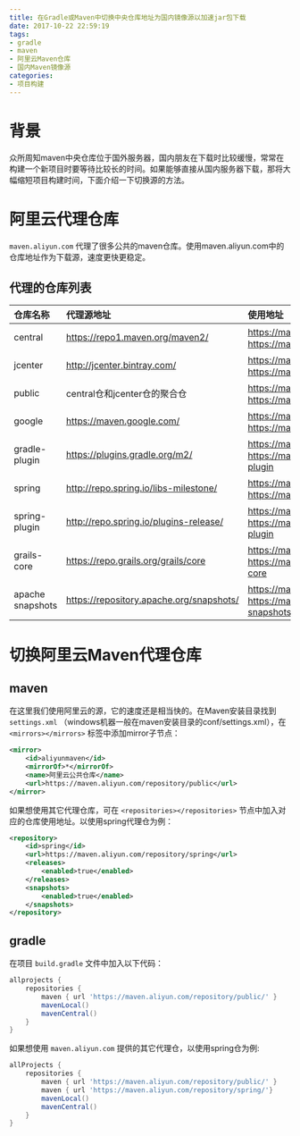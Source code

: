 ```yaml
---
title: 在Gradle或Maven中切换中央仓库地址为国内镜像源以加速jar包下载
date: 2017-10-22 22:59:19
tags:
- gradle
- maven
- 阿里云Maven仓库
- 国内Maven镜像源
categories:
- 项目构建
---
```


# 背景

众所周知maven中央仓库位于国外服务器，国内朋友在下载时比较缓慢，常常在构建一个新项目时要等待比较长的时间。如果能够直接从国内服务器下载，那将大幅缩短项目构建时间，下面介绍一下切换源的方法。

# 阿里云代理仓库

`maven.aliyun.com` 代理了很多公共的maven仓库。使用maven.aliyun.com中的仓库地址作为下载源，速度更快更稳定。

## 代理的仓库列表

| 仓库名称         | 代理源地址                                 | 使用地址                                                     |
| :--------------- | :----------------------------------------- | :----------------------------------------------------------- |
| central          | <https://repo1.maven.org/maven2/>          | <https://maven.aliyun.com/repository/central> 或 <https://maven.aliyun.com/nexus/content/repositories/central> |
| jcenter          | <http://jcenter.bintray.com/>              | <https://maven.aliyun.com/repository/jcenter> 或 <https://maven.aliyun.com/nexus/content/repositories/jcenter> |
| public           | central仓和jcenter仓的聚合仓               | <https://maven.aliyun.com/repository/public> 或<https://maven.aliyun.com/nexus/content/groups/public> |
| google           | <https://maven.google.com/>                | <https://maven.aliyun.com/repository/google> 或 <https://maven.aliyun.com/nexus/content/repositories/google> |
| gradle-plugin    | <https://plugins.gradle.org/m2/>           | <https://maven.aliyun.com/repository/gradle-plugin> 或 <https://maven.aliyun.com/nexus/content/repositories/gradle-plugin> |
| spring           | <http://repo.spring.io/libs-milestone/>    | <https://maven.aliyun.com/repository/spring> 或 <https://maven.aliyun.com/nexus/content/repositories/spring> |
| spring-plugin    | <http://repo.spring.io/plugins-release/>   | <https://maven.aliyun.com/repository/spring-plugin> 或 <https://maven.aliyun.com/nexus/content/repositories/spring-plugin> |
| grails-core      | <https://repo.grails.org/grails/core>      | <https://maven.aliyun.com/repository/grails-core> 或 <https://maven.aliyun.com/nexus/content/repositories/grails-core> |
| apache snapshots | <https://repository.apache.org/snapshots/> | <https://maven.aliyun.com/repository/apache-snapshots> 或 <https://maven.aliyun.com/nexus/content/repositories/apache-snapshots> |

<!-- more -->
# 切换阿里云Maven代理仓库

## maven

在这里我们使用阿里云的源，它的速度还是相当快的。在Maven安装目录找到 `settings.xml` （windows机器一般在maven安装目录的conf/settings.xml），在 `<mirrors></mirrors>` 标签中添加mirror子节点：

```xml
<mirror>
    <id>aliyunmaven</id>
    <mirrorOf>*</mirrorOf>
    <name>阿里云公共仓库</name>
    <url>https://maven.aliyun.com/repository/public</url>
</mirror>
```

如果想使用其它代理仓库，可在 `<repositories></repositories>` 节点中加入对应的仓库使用地址。以使用spring代理仓为例：

```xml
<repository>
    <id>spring</id>
    <url>https://maven.aliyun.com/repository/spring</url>
    <releases>
        <enabled>true</enabled>
    </releases>
    <snapshots>
        <enabled>true</enabled>
    </snapshots>
</repository>
```

## gradle

在项目 `build.gradle` 文件中加入以下代码：

```groovy
allprojects {
    repositories {
        maven { url 'https://maven.aliyun.com/repository/public/' }
        mavenLocal()
        mavenCentral()
    }
}
```
如果想使用 `maven.aliyun.com` 提供的其它代理仓，以使用spring仓为例:

```groovy
allProjects {
    repositories {
        maven { url 'https://maven.aliyun.com/repository/public/' }
        maven { url 'https://maven.aliyun.com/repository/spring/'}
        mavenLocal()
        mavenCentral()
    }
}
```